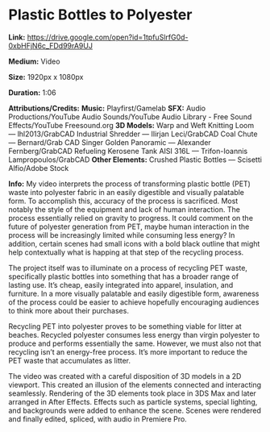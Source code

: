 # Plastic Bottles to Polyester

**Link:** https://drive.google.com/open?id=1tpfuSlrfG0d-0xbHFjN6c_FDd99rA9UJ

**Medium:** Video

**Size:** 1920px x 1080px

**Duration:** 1:06

**Attributions/Credits:**
**Music:** Playfirst/Gamelab
**SFX:**
Audio Productions/YouTube
Audio Sounds/YouTube
Audio Library - Free Sound Effects/YouTube
Freesound.org
**3D Models:**
Warp and Weft Knitting Loom — lhl2013/GrabCAD
Industrial Shredder — Ilirjan Leci/GrabCAD
Coal Chute — Bernard/Grab CAD
Singer Golden Panoramic — Alexander Fernberg/GrabCAD
Refueling Kerosene Tank AISI 316L — Trifon-Ioannis Lampropoulos/GrabCAD
**Other Elements:**
Crushed Plastic Bottles — Scisetti Alfio/Adobe Stock

**Info:**
My video interprets the process of transforming plastic bottle (PET) waste into polyester fabric in an easily digestible and visually palatable form. To accomplish this, accuracy of the process is sacrificed. Most notably the style of the equipment and lack of human interaction. The process essentially relied on gravity to progress. It could comment on the future of polyester generation from PET, maybe human interaction in the process will be increasingly limited while consuming less energy? In addition, certain scenes had small icons with a bold black outline that might help contextually what is happing at that step of the recycling process.

The project itself was to illuminate on a process of recycling PET waste, specifically plastic bottles into something that has a broader range of lasting use. It’s cheap, easily integrated into apparel, insulation, and furniture. In a more visually palatable and easily digestible form, awareness of the process could be easier to achieve hopefully encouraging audiences to think more about their purchases. 

Recycling PET into polyester proves to be something viable for litter at beaches. Recycled polyester consumes less energy than virgin polyester to produce and performs essentially the same. However, we must also not that recycling isn’t an energy-free process. It’s more important to reduce the PET waste that accumulates as litter.

The video was created with a careful disposition of 3D models in a 2D viewport. This created an illusion of the elements connected and interacting seamlessly. Rendering of the 3D elements took place in 3DS Max and later arranged in After Effects. Effects such as particle systems, special lighting, and backgrounds were added to enhance the scene. Scenes were rendered and finally edited, spliced, with audio in Premiere Pro.

 

